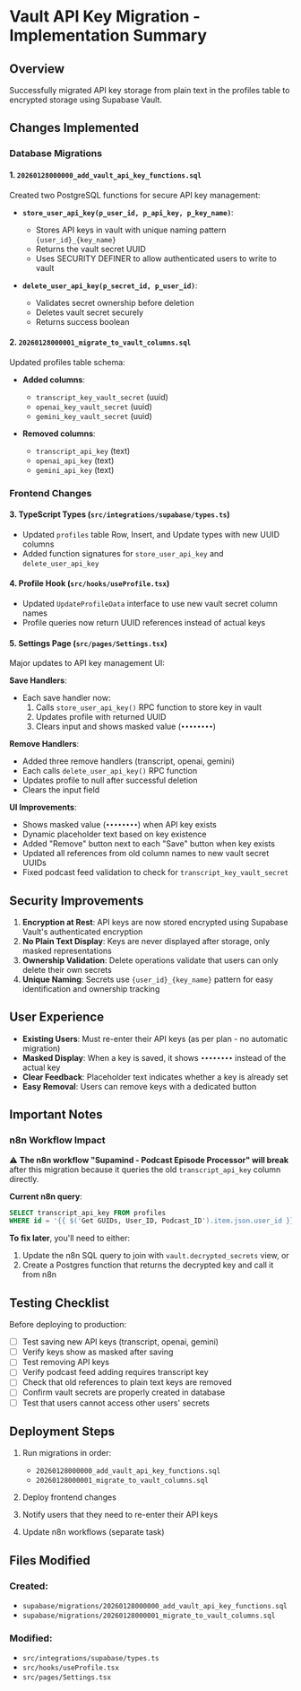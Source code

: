 # Vault API Key Migration - Implementation Summary

## Overview
Successfully migrated API key storage from plain text in the profiles table to encrypted storage using Supabase Vault.

## Changes Implemented

### Database Migrations

#### 1. `20260128000000_add_vault_api_key_functions.sql`
Created two PostgreSQL functions for secure API key management:
- **`store_user_api_key(p_user_id, p_api_key, p_key_name)`**: 
  - Stores API keys in vault with unique naming pattern `{user_id}_{key_name}`
  - Returns the vault secret UUID
  - Uses SECURITY DEFINER to allow authenticated users to write to vault
  
- **`delete_user_api_key(p_secret_id, p_user_id)`**:
  - Validates secret ownership before deletion
  - Deletes vault secret securely
  - Returns success boolean

#### 2. `20260128000001_migrate_to_vault_columns.sql`
Updated profiles table schema:
- **Added columns**:
  - `transcript_key_vault_secret` (uuid)
  - `openai_key_vault_secret` (uuid)
  - `gemini_key_vault_secret` (uuid)
  
- **Removed columns**:
  - `transcript_api_key` (text)
  - `openai_api_key` (text)
  - `gemini_api_key` (text)

### Frontend Changes

#### 3. TypeScript Types (`src/integrations/supabase/types.ts`)
- Updated `profiles` table Row, Insert, and Update types with new UUID columns
- Added function signatures for `store_user_api_key` and `delete_user_api_key`

#### 4. Profile Hook (`src/hooks/useProfile.tsx`)
- Updated `UpdateProfileData` interface to use new vault secret column names
- Profile queries now return UUID references instead of actual keys

#### 5. Settings Page (`src/pages/Settings.tsx`)
Major updates to API key management UI:

**Save Handlers**:
- Each save handler now:
  1. Calls `store_user_api_key()` RPC function to store key in vault
  2. Updates profile with returned UUID
  3. Clears input and shows masked value (`••••••••`)

**Remove Handlers**:
- Added three remove handlers (transcript, openai, gemini)
- Each calls `delete_user_api_key()` RPC function
- Updates profile to null after successful deletion
- Clears the input field

**UI Improvements**:
- Shows masked value (`••••••••`) when API key exists
- Dynamic placeholder text based on key existence
- Added "Remove" button next to each "Save" button when key exists
- Updated all references from old column names to new vault secret UUIDs
- Fixed podcast feed validation to check for `transcript_key_vault_secret`

## Security Improvements

1. **Encryption at Rest**: API keys are now stored encrypted using Supabase Vault's authenticated encryption
2. **No Plain Text Display**: Keys are never displayed after storage, only masked representations
3. **Ownership Validation**: Delete operations validate that users can only delete their own secrets
4. **Unique Naming**: Secrets use `{user_id}_{key_name}` pattern for easy identification and ownership tracking

## User Experience

- **Existing Users**: Must re-enter their API keys (as per plan - no automatic migration)
- **Masked Display**: When a key is saved, it shows `••••••••` instead of the actual key
- **Clear Feedback**: Placeholder text indicates whether a key is already set
- **Easy Removal**: Users can remove keys with a dedicated button

## Important Notes

### n8n Workflow Impact
⚠️ **The n8n workflow "Supamind - Podcast Episode Processor" will break** after this migration because it queries the old `transcript_api_key` column directly. 

**Current n8n query**:
```sql
SELECT transcript_api_key FROM profiles
WHERE id = '{{ $('Get GUIDs, User_ID, Podcast_ID').item.json.user_id }}'
```

**To fix later**, you'll need to either:
1. Update the n8n SQL query to join with `vault.decrypted_secrets` view, or
2. Create a Postgres function that returns the decrypted key and call it from n8n

## Testing Checklist

Before deploying to production:
- [ ] Test saving new API keys (transcript, openai, gemini)
- [ ] Verify keys show as masked after saving
- [ ] Test removing API keys
- [ ] Verify podcast feed adding requires transcript key
- [ ] Check that old references to plain text keys are removed
- [ ] Confirm vault secrets are properly created in database
- [ ] Test that users cannot access other users' secrets

## Deployment Steps

1. Run migrations in order:
   - `20260128000000_add_vault_api_key_functions.sql`
   - `20260128000001_migrate_to_vault_columns.sql`

2. Deploy frontend changes

3. Notify users that they need to re-enter their API keys

4. Update n8n workflows (separate task)

## Files Modified

### Created:
- `supabase/migrations/20260128000000_add_vault_api_key_functions.sql`
- `supabase/migrations/20260128000001_migrate_to_vault_columns.sql`

### Modified:
- `src/integrations/supabase/types.ts`
- `src/hooks/useProfile.tsx`
- `src/pages/Settings.tsx`

